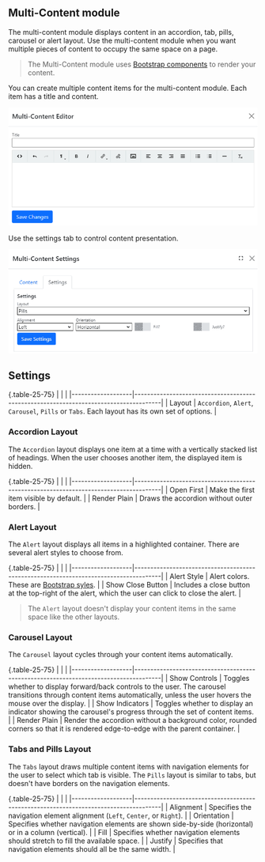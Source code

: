 ## Multi-Content module
The multi-content module displays content in an accordion, tab, pills, carousel or alert layout.  Use the multi-content module when you want multiple pieces of content to occupy the same space on a page.

> The Multi-Content module uses [Bootstrap components](https://getbootstrap.com/docs/5.0/components/accordion/) to render your content.

You can create multiple content items for the multi-content module.  Each item has a title and content.

![Editor](MultiContent-Editor.png)

Use the settings tab to control content presentation.

![Settings](MultiContent-Settings.png)

## Settings

{.table-25-75}
|                   |                                                                                      |
|-------------------|--------------------------------------------------------------------------------------|
| Layout            | `Accordion`, `Alert`, `Carousel`, `Pills` or `Tabs`.  Each layout has its own set of options. |


### Accordion Layout
The `Accordion` layout displays one item at a time with a vertically stacked list of headings.  When the user chooses another item, the displayed item is hidden.

{.table-25-75}
|                   |                                                                                      |
|-------------------|--------------------------------------------------------------------------------------|
| Open First        | Make the first item visible by default.   |
| Render Plain      | Draws the accordion without outer borders. |

### Alert Layout
The `Alert` layout displays all items in a highlighted container.  There are several alert styles to choose from.

{.table-25-75}
|                   |                                                                                      |
|-------------------|--------------------------------------------------------------------------------------|
| Alert Style       | Alert colors.  These are [Bootstrap syles](https://getbootstrap.com/docs/5.1/components/alerts/).   |
| Show Close Button | Includes a close button at the top-right of the alert, which the user can click to close the alert. |

> The `Alert` layout doesn't display your content items in the same space like the other layouts.

### Carousel Layout
The `Carousel` layout cycles through your content items automatically.

{.table-25-75}
|                   |                                                                                      |
|-------------------|--------------------------------------------------------------------------------------|
| Show Controls     | Toggles whether to display forward/back controls to the user.  The carousel transitions through content items automatically, unless the user hovers the mouse over the display.   |
| Show Indicators   | Toggles whether to display an indicator showing the carousel's progress through the set of content items. |
| Render Plain      | Render the accordion without a background color, rounded corners so that it is rendered edge-to-edge with the parent container. |

### Tabs and Pills Layout
The `Tabs` layout draws multiple content items with navigation elements for the user to select which tab is visible. 
The `Pills` layout is similar to tabs, but doesn't have borders on the navigation elements.

{.table-25-75}
|                   |                                                                                      |
|-------------------|--------------------------------------------------------------------------------------|
| Alignment         | Specifies the navigation element alignment (`Left`, `Center`, or `Right`).   |
| Orientation       | Specifies whether navigation elements are shown side-by-side (horizontal) or in a column (vertical). |
| Fill              | Specifies whether navigation elements should stretch to fill the available space. |
| Justify           | Specifies that navigation elements should all be the same width.  |
